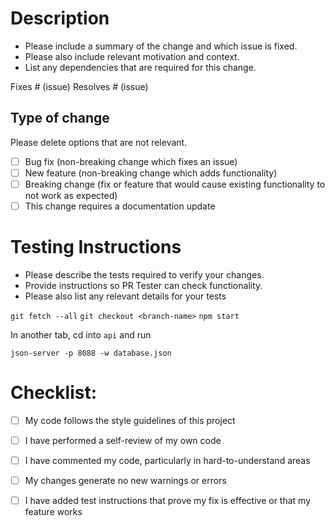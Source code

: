 
# Description

- Please include a summary of the change and which issue is fixed.
- Please also include relevant motivation and context.
- List any dependencies that are required for this change.

Fixes # (issue)
Resolves # (issue)

## Type of change

Please delete options that are not relevant.

- [ ] Bug fix (non-breaking change which fixes an issue)
- [ ] New feature (non-breaking change which adds functionality)
- [ ] Breaking change (fix or feature that would cause existing functionality to not work as expected)
- [ ] This change requires a documentation update

# Testing Instructions

- Please describe the tests required to verify your changes.
- Provide instructions so PR Tester can check functionality.
- Please also list any relevant details for your tests

`git fetch --all`
`git checkout <branch-name>`
`npm start`

In another tab, cd into `api` and run

`json-server -p 8088 -w database.json`

# Checklist:
- [ ] My code follows the style guidelines of this project
- [ ] I have performed a self-review of my own code
- [ ] I have commented my code, particularly in hard-to-understand areas
- [ ] My changes generate no new warnings or errors
- [ ] I have added test instructions that prove my fix is effective or that my feature works
	
